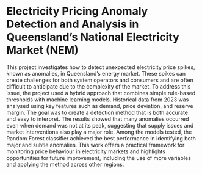 # Electricity Pricing Anomaly Detection and Analysis in Queensland’s National Electricity Market (NEM)
This project investigates how to detect unexpected electricity price spikes, known as anomalies, in Queensland’s energy market. These spikes can create challenges for both system operators and consumers and are often difficult to anticipate due to the complexity of the market.
To address this issue, the project used a hybrid approach that combines simple rule-based thresholds with machine learning models. Historical data from 2023 was analysed using key features such as demand, price deviation, and reserve margin. The goal was to create a detection method that is both accurate and easy to interpret.
The results showed that many anomalies occurred even when demand was not at its peak, suggesting that supply issues and market interventions also play a major role. Among the models tested, the Random Forest classifier achieved the best performance in identifying both major and subtle anomalies. 
This work offers a practical framework for monitoring price behaviour in electricity markets and highlights opportunities for future improvement, including the use of more variables and applying the method across other regions.
